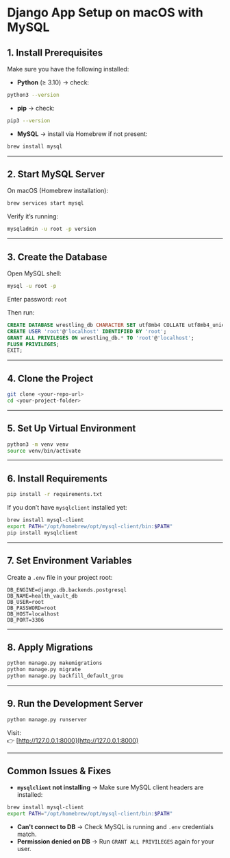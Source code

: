# Django App Setup on macOS with MySQL

## 1. Install Prerequisites
Make sure you have the following installed:
- **Python** (≥ 3.10) → check:
```bash
python3 --version
```
- **pip** → check:
```bash
pip3 --version
```
- **MySQL** → install via Homebrew if not present:
```bash
brew install mysql
```

---

## 2. Start MySQL Server
On macOS (Homebrew installation):
```bash
brew services start mysql
```

Verify it’s running:
```bash
mysqladmin -u root -p version
```

---

## 3. Create the Database
Open MySQL shell:
```bash
mysql -u root -p
```
Enter password: `root`

Then run:
```sql
CREATE DATABASE wrestling_db CHARACTER SET utf8mb4 COLLATE utf8mb4_unicode_ci;
CREATE USER 'root'@'localhost' IDENTIFIED BY 'root';
GRANT ALL PRIVILEGES ON wrestling_db.* TO 'root'@'localhost';
FLUSH PRIVILEGES;
EXIT;
```

---

## 4. Clone the Project
```bash
git clone <your-repo-url>
cd <your-project-folder>
```

---

## 5. Set Up Virtual Environment
```bash
python3 -m venv venv
source venv/bin/activate
```

---

## 6. Install Requirements
```bash
pip install -r requirements.txt
```

If you don’t have `mysqlclient` installed yet:
```bash
brew install mysql-client
export PATH="/opt/homebrew/opt/mysql-client/bin:$PATH"
pip install mysqlclient
```

---

## 7. Set Environment Variables
Create a `.env` file in your project root:
```env
DB_ENGINE=django.db.backends.postgresql
DB_NAME=health_vault_db
DB_USER=root
DB_PASSWORD=root
DB_HOST=localhost
DB_PORT=3306
```

---

## 8. Apply Migrations
```bash
python manage.py makemigrations
python manage.py migrate
python manage.py backfill_default_grou
```

---

## 9. Run the Development Server
```bash
python manage.py runserver
```
Visit:  
👉 [http://127.0.0.1:8000](http://127.0.0.1:8000)

---

## Common Issues & Fixes
- **`mysqlclient` not installing** → Make sure MySQL client headers are installed:
```bash
brew install mysql-client
export PATH="/opt/homebrew/opt/mysql-client/bin:$PATH"
```
- **Can't connect to DB** → Check MySQL is running and `.env` credentials match.
- **Permission denied on DB** → Run `GRANT ALL PRIVILEGES` again for your user.